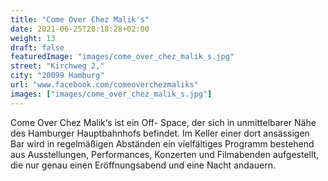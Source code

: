 ```yaml
---
title: "Come Over Chez Malik's"
date: 2021-06-25T20:18:28+02:00
weight: 13
draft: false
featuredImage: "images/come_over_chez_malik_s.jpg"
street: "Kirchweg 2,"
city: "20099 Hamburg"
url: "www.facebook.com/comeoverchezmaliks"
images: ["images/come_over_chez_malik_s.jpg"]
---
```


Come Over Chez Malik‘s ist ein Off- Space, der sich in unmittelbarer Nähe
des Hamburger Hauptbahnhofs befindet. Im Keller einer dort ansässigen
Bar wird in regelmäßigen Abständen ein vielfältiges Programm bestehend
aus Ausstellungen, Performances, Konzerten und Filmabenden aufgestellt,
die nur genau einen Eröffnungsabend und eine Nacht andauern.

